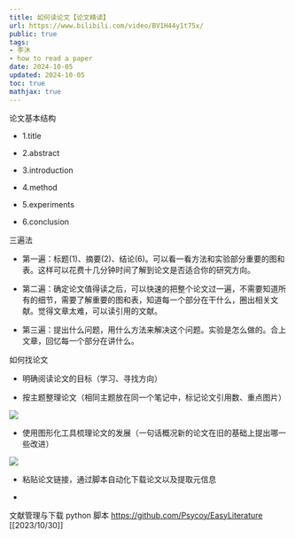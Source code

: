 ```yaml
---
title: 如何读论文【论文精读】
url: https://www.bilibili.com/video/BV1H44y1t75x/
public: true
tags:
- 李沐
- how to read a paper
date: 2024-10-05
updated: 2024-10-05
toc: true
mathjax: true
---
```




论文基本结构

  + 1.title

  + 2.abstract

  + 3.introduction

  + 4.method

  + 5.experiments

  + 6.conclusion

三遍法

  + 第一遍：标题(1)、摘要(2)、结论(6)。可以看一看方法和实验部分重要的图和表。这样可以花费十几分钟时间了解到论文是否适合你的研究方向。

  + 第二遍：确定论文值得读之后，可以快速的把整个论文过一遍，不需要知道所有的细节，需要了解重要的图和表，知道每一个部分在干什么，圈出相关文献。觉得文章太难，可以读引用的文献。

  + 第三遍：提出什么问题，用什么方法来解决这个问题。实验是怎么做的。合上文章，回忆每一个部分在讲什么。

如何找论文

  + 明确阅读论文的目标（学习、寻找方向）

  + 按主题整理论文（相同主题放在同一个笔记中，标记论文引用数、重点图片）

![](https://media.xiang578.com/20221029132428.png)

  + 使用图形化工具梳理论文的发展（一句话概况新的论文在旧的基础上提出哪一些改进）

![](https://media.xiang578.com/20221029132524.png)

  + 粘贴论文链接，通过脚本自动化下载论文以及提取元信息

  + 

文献管理与下载 python 脚本 https://github.com/Psycoy/EasyLiterature [[2023/10/30]]
